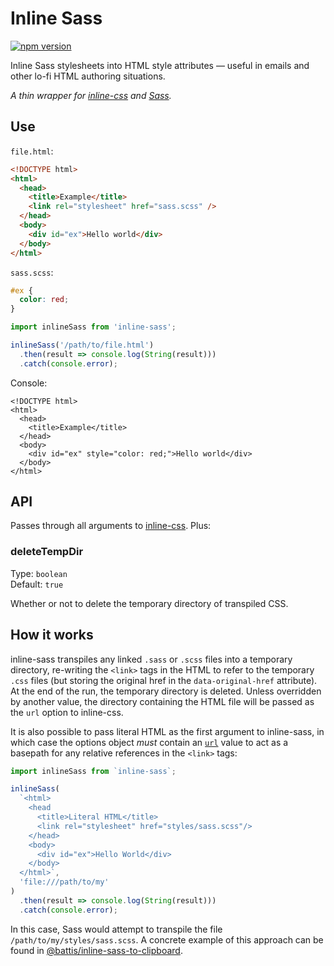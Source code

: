 # Inline Sass

[![npm version](https://badge.fury.io/js/inline-sass.svg)](https://badge.fury.io/js/inline-sass)

Inline Sass stylesheets into HTML style attributes &mdash; useful in emails and other lo-fi HTML authoring situations.

_A thin wrapper for [inline-css](https://github.com/jonkemp/inline-css) and [Sass](https://github.com/sass/dart-sass)._

## Use

`file.html`:

```html
<!DOCTYPE html>
<html>
  <head>
    <title>Example</title>
    <link rel="stylesheet" href="sass.scss" />
  </head>
  <body>
    <div id="ex">Hello world</div>
  </body>
</html>
```

`sass.scss`:

```scss
#ex {
  color: red;
}
```

```javascript
import inlineSass from 'inline-sass';

inlineSass('/path/to/file.html')
  .then(result => console.log(String(result)))
  .catch(console.error);
```

Console:

```
<!DOCTYPE html>
<html>
  <head>
    <title>Example</title>
  </head>
  <body>
    <div id="ex" style="color: red;">Hello world</div>
  </body>
</html>
```

## API

Passes through all arguments to [inline-css](https://github.com/jonkemp/inline-css#api). Plus:

### deleteTempDir

Type: `boolean`<br>
Default: `true`

Whether or not to delete the temporary directory of transpiled CSS.

## How it works

inline-sass transpiles any linked `.sass` or `.scss` files into a temporary directory, re-writing the `<link>` tags in the HTML to refer to the temporary `.css` files (but storing the original href in the `data-original-href` attribute). At the end of the run, the temporary directory is deleted. Unless overridden by another value, the directory containing the HTML file will be passed as the `url` option to inline-css.

It is also possible to pass literal HTML as the first argument to inline-sass, in which case the options object _must_ contain an [`url`](https://www.npmjs.com/package/inline-css#optionsurl) value to act as a basepath for any relative references in the `<link>` tags:

```javascript
import inlineSass from `inline-sass`;

inlineSass(
  `<html>
    <head
      <title>Literal HTML</title>
      <link rel="stylesheet" href="styles/sass.scss"/>
    </head>
    <body>
      <div id="ex">Hello World</div>
    </body>
  </html>`,
  'file:///path/to/my'
)
  .then(result => console.log(String(result)))
  .catch(console.error);
```

In this case, Sass would attempt to transpile the file `/path/to/my/styles/sass.scss`. A concrete example of this approach can be found in [@battis/inline-sass-to-clipboard](https://github.com/battis/inline-sass-to-clipboard/blob/054ef93260f05192071fff5f41374280179aa669/index.js#L38-L68).
